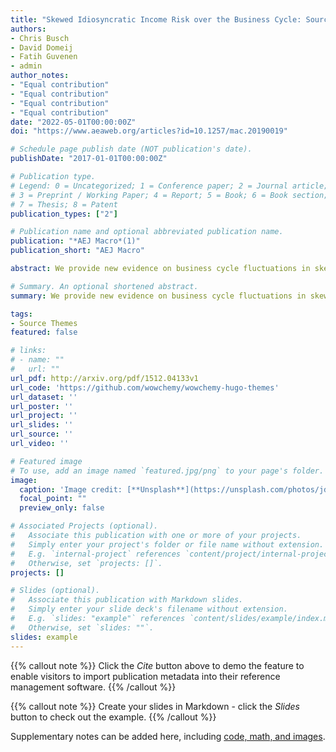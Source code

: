 ```yaml
---
title: "Skewed Idiosyncratic Income Risk over the Business Cycle: Sources and Insurance"
authors:
- Chris Busch
- David Domeij
- Fatih Guvenen
- admin
author_notes:
- "Equal contribution"
- "Equal contribution"
- "Equal contribution"
- "Equal contribution"
date: "2022-05-01T00:00:00Z"
doi: "https://www.aeaweb.org/articles?id=10.1257/mac.20190019"

# Schedule page publish date (NOT publication's date).
publishDate: "2017-01-01T00:00:00Z"

# Publication type.
# Legend: 0 = Uncategorized; 1 = Conference paper; 2 = Journal article;
# 3 = Preprint / Working Paper; 4 = Report; 5 = Book; 6 = Book section;
# 7 = Thesis; 8 = Patent
publication_types: ["2"]

# Publication name and optional abbreviated publication name.
publication: "*AEJ Macro*(1)"
publication_short: "AEJ Macro"

abstract: We provide new evidence on business cycle fluctuations in skewed labor income risk in the United States, Germany, Sweden, and France. We document four results. First, in all countries, the skewness of individual income growth is strongly procyclical, whereas its variance is flat and acyclical. Second, this result also holds for continuously employed, full-time workers, indicating that the hours margin is not the main driver; additional analyses of hours and wages confirm that both margins are important. Third, within-household smoothing does not seem effective at mitigating skewness fluctuations. Fourth, tax-and-transfer policies blunt some of the largest declines in incomes, reducing procyclical fluctuations in skewness.

# Summary. An optional shortened abstract.
summary: We provide new evidence on business cycle fluctuations in skewed labor income risk in the United States, Germany, Sweden, and France.

tags:
- Source Themes
featured: false

# links:
# - name: ""
#   url: ""
url_pdf: http://arxiv.org/pdf/1512.04133v1
url_code: 'https://github.com/wowchemy/wowchemy-hugo-themes'
url_dataset: ''
url_poster: ''
url_project: ''
url_slides: ''
url_source: ''
url_video: ''

# Featured image
# To use, add an image named `featured.jpg/png` to your page's folder. 
image:
  caption: 'Image credit: [**Unsplash**](https://unsplash.com/photos/jdD8gXaTZsc)'
  focal_point: ""
  preview_only: false

# Associated Projects (optional).
#   Associate this publication with one or more of your projects.
#   Simply enter your project's folder or file name without extension.
#   E.g. `internal-project` references `content/project/internal-project/index.md`.
#   Otherwise, set `projects: []`.
projects: []

# Slides (optional).
#   Associate this publication with Markdown slides.
#   Simply enter your slide deck's filename without extension.
#   E.g. `slides: "example"` references `content/slides/example/index.md`.
#   Otherwise, set `slides: ""`.
slides: example
---
```


{{% callout note %}}
Click the *Cite* button above to demo the feature to enable visitors to import publication metadata into their reference management software.
{{% /callout %}}

{{% callout note %}}
Create your slides in Markdown - click the *Slides* button to check out the example.
{{% /callout %}}

Supplementary notes can be added here, including [code, math, and images](https://wowchemy.com/docs/writing-markdown-latex/).
